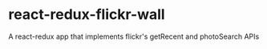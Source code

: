 # react-redux-flickr-wall
A react-redux app that implements flickr's getRecent and photoSearch APIs
